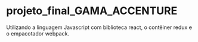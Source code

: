 # projeto_final_GAMA_ACCENTURE
Utilizando a linguagem Javascript com biblioteca react, o contêiner redux e o empacotador webpack.
